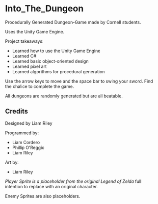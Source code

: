 # Into_The_Dungeon
Procedurally Generated Dungeon-Game made by Cornell students.

Uses the Unity Game Engine.

Project takeaways:
- Learned how to use the Unity Game Engine
- Learned C#
- Learned basic object-oriented design
- Learned pixel art
- Learned algorithms for procedural generation

Use the arrow keys to move and the space bar to swing your sword.
Find the chalice to complete the game.

All dungeons are randomly generated but are all beatable.

## Credits
Designed by Liam Riley

Programmed by:
- Liam Cordero
- Phillip O'Reggio
- Liam Riley

Art by:
- Liam Riley 

*Player Sprite is a placeholder from the original Legend of Zelda* full intention to replace with an original character.

Enemy Sprites are also placeholders.
